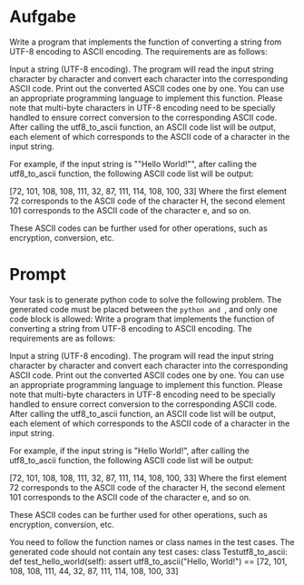 # Aufgabe
Write a program that implements the function of converting a string from UTF-8 encoding to ASCII encoding. The requirements are as follows:

Input a string (UTF-8 encoding).
The program will read the input string character by character and convert each character into the corresponding ASCII code.
Print out the converted ASCII codes one by one.
You can use an appropriate programming language to implement this function. Please note that multi-byte characters in UTF-8 encoding need to be specially handled to ensure correct conversion to the corresponding ASCII code. After calling the utf8_to_ascii function, an ASCII code list will be output, each element of which corresponds to the ASCII code of a character in the input string.

For example, if the input string is ""Hello World!"", after calling the utf8_to_ascii function, the following ASCII code list will be output:

[72, 101, 108, 108, 111, 32, 87, 111, 114, 108, 100, 33]
Where the first element 72 corresponds to the ASCII code of the character H, the second element 101 corresponds to the ASCII code of the character e, and so on.

These ASCII codes can be further used for other operations, such as encryption, conversion, etc.


# Prompt
Your task is to generate python code to solve the following problem. The generated code must be placed between the ```python and ```, and only one code block is allowed: 
Write a program that implements the function of converting a string from UTF-8 encoding to ASCII encoding. The requirements are as follows:

Input a string (UTF-8 encoding).
The program will read the input string character by character and convert each character into the corresponding ASCII code.
Print out the converted ASCII codes one by one.
You can use an appropriate programming language to implement this function. Please note that multi-byte characters in UTF-8 encoding need to be specially handled to ensure correct conversion to the corresponding ASCII code. After calling the utf8_to_ascii function, an ASCII code list will be output, each element of which corresponds to the ASCII code of a character in the input string.

For example, if the input string is "Hello World!", after calling the utf8_to_ascii function, the following ASCII code list will be output:

[72, 101, 108, 108, 111, 32, 87, 111, 114, 108, 100, 33]
Where the first element 72 corresponds to the ASCII code of the character H, the second element 101 corresponds to the ASCII code of the character e, and so on.

These ASCII codes can be further used for other operations, such as encryption, conversion, etc.

You need to follow the function names or class names in the test cases. The generated code should not contain any test cases: 
class Testutf8_to_ascii:
    def test_hello_world(self):
        assert utf8_to_ascii("Hello, World!") == [72, 101, 108, 108, 111, 44, 32, 87, 111, 114, 108, 100, 33]
